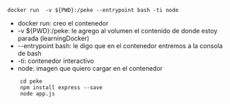     docker run  -v ${PWD}:/peke --entrypoint bash -ti node

- docker run: creo el contenedor
- -v ${PWD}:/peke: le agrego al volumen el contenido de donde estoy parada (learningDocker)
- --entrypoint bash: le digo que en el contenedor entremos a la consola de bash
- -ti: contenedor interactivo
- node: imagen que quiero cargar en el contenedor

```
    cd peke
    npm install express --save
    node app.js
```
